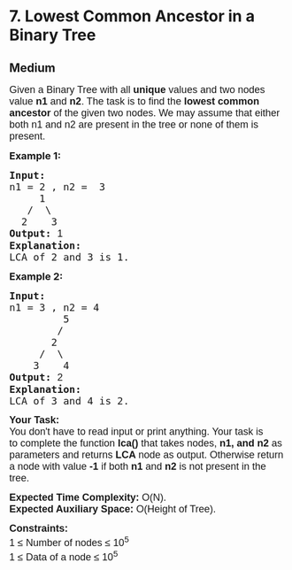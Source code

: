 # 7. Lowest Common Ancestor in a Binary Tree
## Medium 
<div class="problem-statement">
                <p></p><p><span style="font-size:18px"><span style="font-family:arial,helvetica,sans-serif">Given a Binary Tree with all <strong>unique</strong> values and two nodes value&nbsp;<strong>n1</strong> and <strong>n2</strong>. The task is to find the<strong> lowest&nbsp;common ancestor</strong> of the given two nodes. We may assume that either both n1 and n2 are present in the tree or none of them is present.&nbsp; </span></span></p>

<p><span style="font-size:18px"><strong>Example 1:</strong></span></p>

<pre><span style="font-size:18px"><strong>Input:
</strong>n1 = 2 , n2 =  3
&nbsp;&nbsp;&nbsp;  1
 &nbsp;&nbsp;/&nbsp;&nbsp;\
&nbsp; 2 &nbsp;  3
<strong>Output: </strong><span style="font-family:arial,helvetica,sans-serif">1</span><span style="font-size:18px"><strong>
</strong></span><strong>Explanation:</strong></span>
<span style="font-size:18px">LCA of 2 and 3 is 1.</span></pre>

<p><span style="font-size:18px"><strong>Example 2:</strong></span></p>

<pre><span style="font-size:18px"><strong>Input:
</strong>n1 = 3 , n2 = 4
&nbsp; &nbsp; &nbsp; &nbsp;  5
 &nbsp; &nbsp; &nbsp; &nbsp;/
 &nbsp; &nbsp; &nbsp; 2
 &nbsp; &nbsp;&nbsp;/&nbsp;&nbsp;\
 &nbsp; &nbsp;3&nbsp;  &nbsp;4
<strong>Output: </strong><span style="font-family:arial,helvetica,sans-serif">2
</span><strong>Explanation: 
</strong>LCA of 3 and 4 is 2.<strong> </strong></span>
</pre>

<p><span style="font-size:18px"><span style="font-family:arial,helvetica,sans-serif"><strong>Your Task:</strong><br>
You don't have to read input or print anything. Your task is to&nbsp;complete the function <strong>lca()&nbsp;</strong>that takes nodes, <strong>n1, and n2</strong> as parameters and returns <strong>LCA </strong>node as output. Otherwise return a node with value <strong>-1</strong> if both <strong>n1 </strong>and <strong>n2 </strong>is not present in the tree.</span></span></p>

<p><span style="font-size:18px"><span style="font-family:arial,helvetica,sans-serif"><strong>Expected Time Complexity:&nbsp;</strong>O(N).<br>
<strong>Expected Auxiliary Space:&nbsp;</strong>O(Height of Tree).</span></span></p>

<p><span style="font-size:18px"><span style="font-family:arial,helvetica,sans-serif"><strong>Constraints:</strong><br>
1 ≤ Number of nodes ≤ 10<sup>5</sup><br>
1 ≤ Data of a node ≤ 10<sup>5</sup></span></span></p>
 <p></p>
            </div>